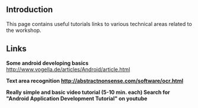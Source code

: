 ## Introduction ##

This page contains useful tutorials links to various technical areas related to the workshop.




## Links ##

**Some android developing basics**
http://www.vogella.de/articles/Android/article.html

**Text area recognition
http://abstractnonsense.com/software/ocr.html**

**Really simple and basic video tutorial (5-10 min. each)
Search for "Android Application Development Tutorial" on youtube**

